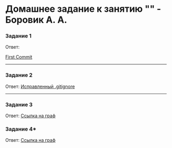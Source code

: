 # Домашнее задание к занятию "" - Боровик А. А.

### Задание 1

Ответ:

[First Commit](https://github.com/Lex-Chaos/netology-task/commit/46acb9a6dbb9b88979d1fd3ed6e8c49f6f624c42)

---

### Задание 2

Ответ:
[Исправленный .gitignore](https://github.com/Lex-Chaos/netology-task/commit/4f2d7807c0bd98123f4a560f76fe990d924a0165)

---

### Задание 3

Ответ:
[Ссылка на граф](https://github.com/Lex-Chaos/netology-task/network)

### Задание 4*

Ответ:
[Ссылка на граф](https://github.com/Lex-Chaos/netology-task/network)

